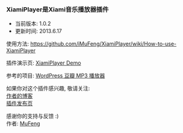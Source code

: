 ﻿<h3>XiamiPlayer是Xiami音乐播放器插件</h3>
<ul>
<li>当前版本: 1.0.2<br /></li>
<li>更新时间: 2013.6.17</li>
</ul>
<p>使用方法: <a href="https://github.com/iMuFeng/XiamiPlayer/wiki/How-to-use-XiamiPlayer">https://github.com/iMuFeng/XiamiPlayer/wiki/How-to-use-XiamiPlayer</a></p>
<p>插件演示页: <a href="http://mufeng.me/xiamiplayer.html" target="_blank">XiamiPlayer Demo</a></p>
<p>参考的项目: <a href="http://xiaoxia.de/2011/06/wordpress-douban-mp3-player/" target="_blank">WordPress 豆瓣 MP3 播放器</a></p>
<p>如果你对这个插件感兴趣, 敬请关注:<br /><a href="http://mufeng.me">作者的博客</a><br /><a href="http://mufeng.me/xiamiplayer.html">插件发布页</a><br /></p>
<p>感谢你的支持与反馈 :)<br />作者: <a href="http://mufeng.me">MuFeng</a></p>
